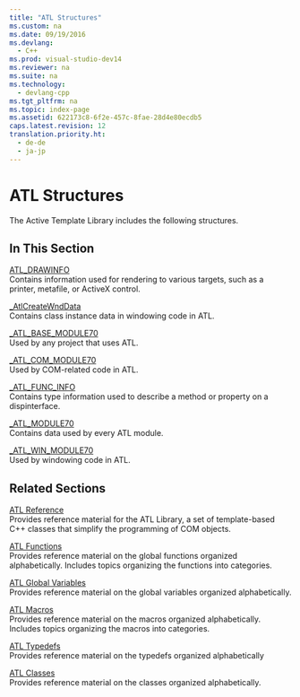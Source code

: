 ```yaml
---
title: "ATL Structures"
ms.custom: na
ms.date: 09/19/2016
ms.devlang: 
  - C++
ms.prod: visual-studio-dev14
ms.reviewer: na
ms.suite: na
ms.technology: 
  - devlang-cpp
ms.tgt_pltfrm: na
ms.topic: index-page 
ms.assetid: 622173c8-6f2e-457c-8fae-28d4e80ecdb5
caps.latest.revision: 12
translation.priority.ht: 
  - de-de
  - ja-jp
---
```

# ATL Structures
The Active Template Library includes the following structures.  
  
## In This Section  
 [ATL_DRAWINFO](../vs140/ATL_DRAWINFO-Structure.md)  
 Contains information used for rendering to various targets, such as a printer, metafile, or ActiveX control.  
  
 [_AtlCreateWndData](../vs140/_AtlCreateWndData-Structure.md)  
 Contains class instance data in windowing code in ATL.  
  
 [_ATL_BASE_MODULE70](../vs140/_ATL_BASE_MODULE70-Structure.md)  
 Used by any project that uses ATL.  
  
 [_ATL_COM_MODULE70](../vs140/_ATL_COM_MODULE70-Structure.md)  
 Used by COM-related code in ATL.  
  
 [_ATL_FUNC_INFO](../vs140/_ATL_FUNC_INFO-Structure.md)  
 Contains type information used to describe a method or property on a dispinterface.  
  
 [_ATL_MODULE70](../vs140/_ATL_MODULE70-Structure.md)  
 Contains data used by every ATL module.  
  
 [_ATL_WIN_MODULE70](../vs140/_ATL_WIN_MODULE70-Structure.md)  
 Used by windowing code in ATL.  
  
## Related Sections  
 [ATL Reference](../vs140/ATL-COM-Desktop-Components.md)  
 Provides reference material for the ATL Library, a set of template-based C++ classes that simplify the programming of COM objects.  
  
 [ATL Functions](../vs140/ATL-Functions.md)  
 Provides reference material on the global functions organized alphabetically. Includes topics organizing the functions into categories.  
  
 [ATL Global Variables](../vs140/ATL-Global-Variables.md)  
 Provides reference material on the global variables organized alphabetically.  
  
 [ATL Macros](../vs140/ATL-Macros.md)  
 Provides reference material on the macros organized alphabetically. Includes topics organizing the macros into categories.  
  
 [ATL Typedefs](../vs140/ATL-Typedefs.md)  
 Provides reference material on the typedefs organized alphabetically  
  
 [ATL Classes](../vs140/ATL-Classes.md)  
 Provides reference material on the classes organized alphabetically.